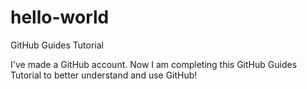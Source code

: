 # hello-world
GitHub Guides Tutorial

I've made a GitHub account. Now I am completing this GitHub Guides Tutorial to better understand and use GitHub!
